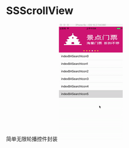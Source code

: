 # SSScrollView
 简单无限轮播控件封装
![image](https://github.com/l19901001/SSScrollView/blob/master/images/demonstration.gif)
